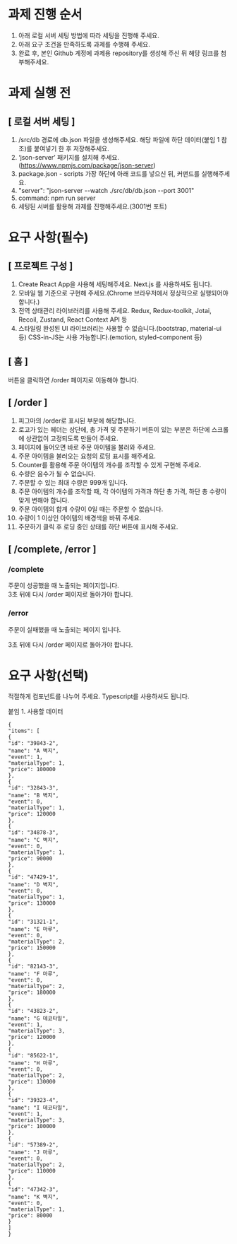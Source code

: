 # 과제 진행 순서

1. 아래 로컬 서버 세팅 방법에 따라 세팅을 진행해 주세요.
2. 아래 요구 조건을 만족하도록 과제를 수행해 주세요.
3. 완료 후, 본인 Github 계정에 과제용 repository를 생성해 주신 뒤 해당 링크를 첨부해주세요.

# 과제 실행 전

## [ 로컬 서버 세팅 ]

1. /src/db 경로에 db.json 파일을 생성해주세요.
   해당 파일에 하단 데이터(붙임 1 참조)를 붙여넣기 한 후 저장해주세요.
2. ‘json-server’ 패키지를 설치해 주세요.(https://www.npmjs.com/package/json-server)
3. package.json - scripts 가장 하단에 아래 코드를 넣으신 뒤, 커맨드를 실행해주세요.
4. "server": "json-server --watch ./src/db/db.json --port 3001"
5. command: npm run server
6. 세팅된 서버를 활용해 과제를 진행해주세요.(3001번 포트)

# 요구 사항(필수)

## [ 프로젝트 구성 ]

1. Create React App을 사용해 세팅해주세요. Next.js 를 사용하셔도 됩니다.
2. 모바일 웹 기준으로 구현해 주세요.(Chrome 브라우저에서 정상적으로 실행되어야 합니다.)
3. 전역 상태관리 라이브러리를 사용해 주세요.
   Redux, Redux-toolkit, Jotai, Recoil, Zustand, React Context API 등
4. 스타일링
   완성된 UI 라이브러리는 사용할 수 없습니다.(bootstrap, material-ui 등)
   CSS-in-JS는 사용 가능합니다.(emotion, styled-component 등)

## [ 홈 ]

버튼을 클릭하면 /order 페이지로 이동해야 합니다.

## [ /order ]

1. 피그마의 /order로 표시된 부분에 해당합니다.
2. 로고가 있는 헤더는 상단에, 총 가격 및 주문하기 버튼이 있는 부분은 하단에 스크롤에 상관없이 고정되도록 만들어 주세요.
3. 페이지에 들어오면 바로 주문 아이템을 불러와 주세요.
4. 주문 아이템을 불러오는 요청의 로딩 표시를 해주세요.
5. Counter를 활용해 주문 아이템의 개수를 조작할 수 있게 구현해 주세요.
6. 수량은 음수가 될 수 없습니다.
7. 주문할 수 있는 최대 수량은 999개 입니다.
8. 주문 아이템의 개수를 조작할 때, 각 아이템의 가격과 하단 총 가격, 하단 총 수량이 맞게 변해야 합니다.
9. 주문 아이템의 합계 수량이 0일 때는 주문할 수 없습니다.
10. 수량이 1 이상인 아이템의 배경색을 바꿔 주세요.
11. 주문하기 클릭 후 로딩 중인 상태를 하단 버튼에 표시해 주세요.

## [ /complete, /error ]

### /complete

주문이 성공했을 때 노출되는 페이지입니다.  
3초 뒤에 다시 /order 페이지로 돌아가야 합니다.

### /error

주문이 실패했을 때 노출되는 페이지 입니다.

3초 뒤에 다시 /order 페이지로 돌아가야 합니다.

# 요구 사항(선택)

적절하게 컴포넌트를 나누어 주세요.
Typescript를 사용하셔도 됩니다.

붙임 1. 사용할 데이터

```
{
"items": [
{
"id": "39843-2",
"name": "A 벽지",
"event": 1,
"materialType": 1,
"price": 100000
},
{
"id": "32843-3",
"name": "B 벽지",
"event": 0,
"materialType": 1,
"price": 120000
},
{
"id": "34878-3",
"name": "C 벽지",
"event": 0,
"materialType": 1,
"price": 90000
},
{
"id": "47429-1",
"name": "D 벽지",
"event": 0,
"materialType": 1,
"price": 130000
},
{
"id": "31321-1",
"name": "E 마루",
"event": 0,
"materialType": 2,
"price": 150000
},
{
"id": "82143-3",
"name": "F 마루",
"event": 0,
"materialType": 2,
"price": 180000
},
{
"id": "43823-2",
"name": "G 데코타일",
"event": 1,
"materialType": 3,
"price": 120000
},
{
"id": "85622-1",
"name": "H 마루",
"event": 0,
"materialType": 2,
"price": 130000
},
{
"id": "39323-4",
"name": "I 데코타일",
"event": 1,
"materialType": 3,
"price": 100000
},
{
"id": "57389-2",
"name": "J 마루",
"event": 0,
"materialType": 2,
"price": 110000
},
{
"id": "47342-3",
"name": "K 벽지",
"event": 0,
"materialType": 1,
"price": 80000
}
]
}
```

